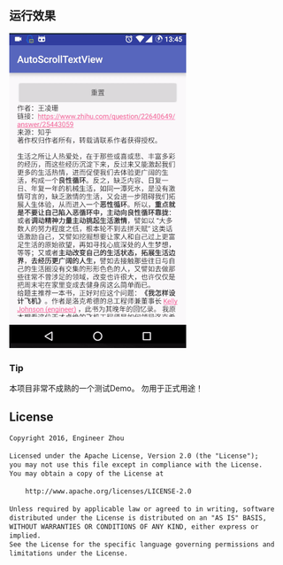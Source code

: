 ## 运行效果

![自动垂直滚动的TextView](./img/auto_scroll.gif)


### Tip

本项目非常不成熟的一个测试Demo。
勿用于正式用途！

## License

    Copyright 2016, Engineer Zhou

    Licensed under the Apache License, Version 2.0 (the "License");
    you may not use this file except in compliance with the License.
    You may obtain a copy of the License at

        http://www.apache.org/licenses/LICENSE-2.0

    Unless required by applicable law or agreed to in writing, software
    distributed under the License is distributed on an "AS IS" BASIS,
    WITHOUT WARRANTIES OR CONDITIONS OF ANY KIND, either express or implied.
    See the License for the specific language governing permissions and
    limitations under the License.
